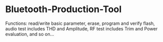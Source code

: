 # Bluetooth-Production-Tool
Functions: read/write basic parameter, erase, program and verify flash, audio test includes THD and Amplitude, RF test includes Trim and Power evaluation, and so on...
